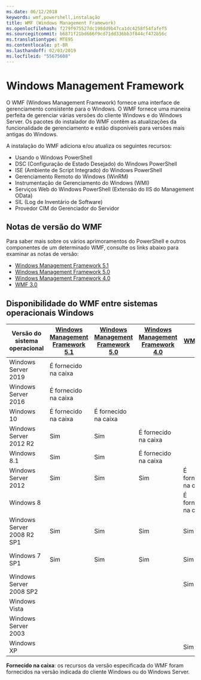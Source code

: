 ```yaml
---
ms.date: 06/12/2018
keywords: wmf,powershell,instalação
title: WMF (Windows Management Framework)
ms.openlocfilehash: f279f975527dc198dd9b47ca1dc4258f54fafef5
ms.sourcegitcommit: b6871f21bd666f9cd71dd336bb3f844cf472b56c
ms.translationtype: MTE95
ms.contentlocale: pt-BR
ms.lasthandoff: 02/03/2019
ms.locfileid: "55675608"
---
```

# <a name="windows-management-framework"></a>Windows Management Framework

O WMF (Windows Management Framework) fornece uma interface de gerenciamento consistente para o Windows. O WMF fornece uma maneira perfeita de gerenciar várias versões do cliente Windows e do Windows Server. Os pacotes do instalador do WMF contêm as atualizações da funcionalidade de gerenciamento e estão disponíveis para versões mais antigas do Windows.

A instalação do WMF adiciona e/ou atualiza os seguintes recursos:

- Usando o Windows PowerShell
- DSC (Configuração de Estado Desejado) do Windows PowerShell
- ISE (Ambiente de Script Integrado) do Windows PowerShell
- Gerenciamento Remoto do Windows (WinRM)
- Instrumentação de Gerenciamento do Windows (WMI)
- Serviços Web do Windows PowerShell (Extensão do IIS do Management OData)
- SIL (Log de Inventário de Software)
- Provedor CIM do Gerenciador do Servidor

## <a name="wmf-release-notes"></a>Notas de versão do WMF

Para saber mais sobre os vários aprimoramentos do PowerShell e outros componentes de um determinado WMF, consulte os links abaixo para examinar as notas de versão:

- [Windows Management Framework 5.1](5.1/release-notes.md)
- [Windows Management Framework 5.0](5.0/releasenotes.md)
- [Windows Management Framework 4.0](https://download.microsoft.com/download/3/D/6/3D61D262-8549-4769-A660-230B67E15B25/Windows%20Management%20Framework%204%200%20Release%20Notes.docx)
- [WMF 3.0](https://download.microsoft.com/download/E/7/6/E76850B8-DA6E-4FF5-8CCE-A24FC513FD16/WMF%203%20Release%20Notes.docx)

## <a name="wmf-availability-across-windows-operating-systems"></a>Disponibilidade do WMF entre sistemas operacionais Windows

|Versão do sistema operacional  |[Windows Management Framework 5.1][] |[Windows Management Framework 5.0][] |[Windows Management Framework 4.0][] |[WMF 3.0][]  |[WMF 2.0][] |
|--------------------------|------------|------------|------------|-------------|------------|
|Windows Server 2019       |É fornecido na caixa|            |            |             |            |
|Windows Server 2016       |É fornecido na caixa|            |            |             |            |
|Windows 10                |É fornecido na caixa|É fornecido na caixa|            |             |            |
|Windows Server 2012 R2    |Sim         |Sim         |É fornecido na caixa|             |            |
|Windows 8.1               |Sim         |Sim         |É fornecido na caixa|             |            |
|Windows Server 2012       |Sim         |Sim         |Sim         |É fornecido na caixa |            |
|Windows 8                 |            |            |            |É fornecido na caixa |            |
|Windows Server 2008 R2 SP1|Sim         |Sim         |Sim         |Sim          |É fornecido na caixa|
|Windows 7 SP1             |Sim         |Sim         |Sim         |Sim          |É fornecido na caixa|
|Windows Server 2008 SP2   |            |            |            |Sim          |Sim         |
|Windows Vista             |            |            |            |             |Sim         |
|Windows Server 2003       |            |            |            |             |Sim         |
|Windows XP                |            |            |            |Sim          |            |

**Fornecido na caixa**: os recursos da versão especificada do WMF foram fornecidos na versão indicada do cliente Windows ou do Windows Server.

[Windows Management Framework 5.1]: https://aka.ms/wmf51download
[Windows Management Framework 5.0]: https://aka.ms/wmf5download
[Windows Management Framework 4.0]: https://aka.ms/wmf4download
[WMF 3.0]: https://aka.ms/wmf3download
[WMF 2.0]: https://aka.ms/wmf2download
